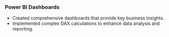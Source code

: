 ### Power BI Dashboards
- Created comprehensive dashboards that provide key business insights.
- Implemented complex DAX calculations to enhance data analysis and reporting.
